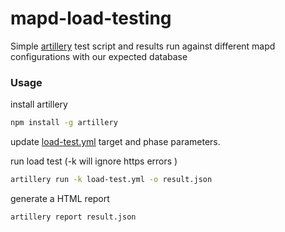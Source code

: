 # mapd-load-testing

Simple [artillery](https://artillery.io/docs/) test script and results run against different mapd
configurations with our expected database


### Usage
install artillery
```bash
npm install -g artillery
```

update [load-test.yml](load-test.yml) target and phase parameters.

run load test (-k will ignore https errors )
```bash
artillery run -k load-test.yml -o result.json
```

generate a HTML report
```bash
artillery report result.json
```
